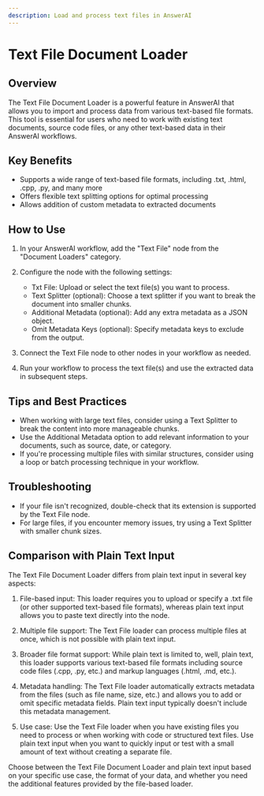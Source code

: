```yaml
---
description: Load and process text files in AnswerAI
---
```


# Text File Document Loader

## Overview

The Text File Document Loader is a powerful feature in AnswerAI that allows you to import and process data from various text-based file formats. This tool is essential for users who need to work with existing text documents, source code files, or any other text-based data in their AnswerAI workflows.

## Key Benefits

- Supports a wide range of text-based file formats, including .txt, .html, .cpp, .py, and many more
- Offers flexible text splitting options for optimal processing
- Allows addition of custom metadata to extracted documents

## How to Use

1. In your AnswerAI workflow, add the "Text File" node from the "Document Loaders" category.
2. Configure the node with the following settings:
   - Txt File: Upload or select the text file(s) you want to process.
   - Text Splitter (optional): Choose a text splitter if you want to break the document into smaller chunks.
   - Additional Metadata (optional): Add any extra metadata as a JSON object.
   - Omit Metadata Keys (optional): Specify metadata keys to exclude from the output.

3. Connect the Text File node to other nodes in your workflow as needed.
4. Run your workflow to process the text file(s) and use the extracted data in subsequent steps.

<!-- TODO: Add a screenshot of the Text File node configuration panel -->

## Tips and Best Practices

- When working with large text files, consider using a Text Splitter to break the content into more manageable chunks.
- Use the Additional Metadata option to add relevant information to your documents, such as source, date, or category.
- If you're processing multiple files with similar structures, consider using a loop or batch processing technique in your workflow.

## Troubleshooting

- If your file isn't recognized, double-check that its extension is supported by the Text File node.
- For large files, if you encounter memory issues, try using a Text Splitter with smaller chunk sizes.

## Comparison with Plain Text Input

The Text File Document Loader differs from plain text input in several key aspects:

1. File-based input: This loader requires you to upload or specify a .txt file (or other supported text-based file formats), whereas plain text input allows you to paste text directly into the node.

2. Multiple file support: The Text File loader can process multiple files at once, which is not possible with plain text input.

3. Broader file format support: While plain text is limited to, well, plain text, this loader supports various text-based file formats including source code files (.cpp, .py, etc.) and markup languages (.html, .md, etc.).

4. Metadata handling: The Text File loader automatically extracts metadata from the files (such as file name, size, etc.) and allows you to add or omit specific metadata fields. Plain text input typically doesn't include this metadata management.

5. Use case: Use the Text File loader when you have existing files you need to process or when working with code or structured text files. Use plain text input when you want to quickly input or test with a small amount of text without creating a separate file.

Choose between the Text File Document Loader and plain text input based on your specific use case, the format of your data, and whether you need the additional features provided by the file-based loader.
